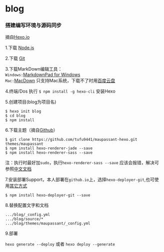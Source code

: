 # blog
### 搭建编写环境与源码同步

摘自[Hexo.io](https://hexo.io/docs/index.html)	

1.下载 [Node.js](https://nodejs.org)	 

2.下载 [Git](https://git-scm.com)	
	
3.下载MarkDown编辑工具：	
```Windows:```[MarkdownPad for Windows](http://markdownpad.com/)	
```Mac:```[MacDown](http://macdown.uranusjr.com/) 只支持Mac系统，下载不了时用[百度云盘](http://pan.baidu.com/s/1cuqThs)
			
4.终端/Dos 执行 ```$ npm install -g hexo-cli``` 安装Hexo 	

5.创建项目(blog为项目名)	

	$ hexo init blog	
	$ cd blog	
	$ npm install	

6.下载主题（摘自[Github](https://github.com/tufu9441/maupassant-hexo)）
	
	$ git clone https://github.com/tufu9441/maupassant-hexo.git themes/maupassant
	$ npm install hexo-renderer-jade --save
	$ npm install hexo-renderer-sass --save

注：执行时最好加```sudo```，执行```hexo-renderer-sass --save``` 应该会报错，解决可参照[中文文档](https://www.haomwei.com/technology/maupassant-hexo.html)
		
7.安装部署Support，本人部署在`github.io`上，选择`hexo-deployer-git`,也可使用[其它方式](https://hexo.io/zh-cn/docs/deployment.html)

```$ npm install hexo-deployer-git --save```


8.替换配置文字和文档	
	
	.../blog/_config.yml		
	.../blog/source/*	
	.../blog/themes/maupassant/_config.yml
	
9.部署

`hexo generate --deploy` 或者 `hexo deploy --generate`
